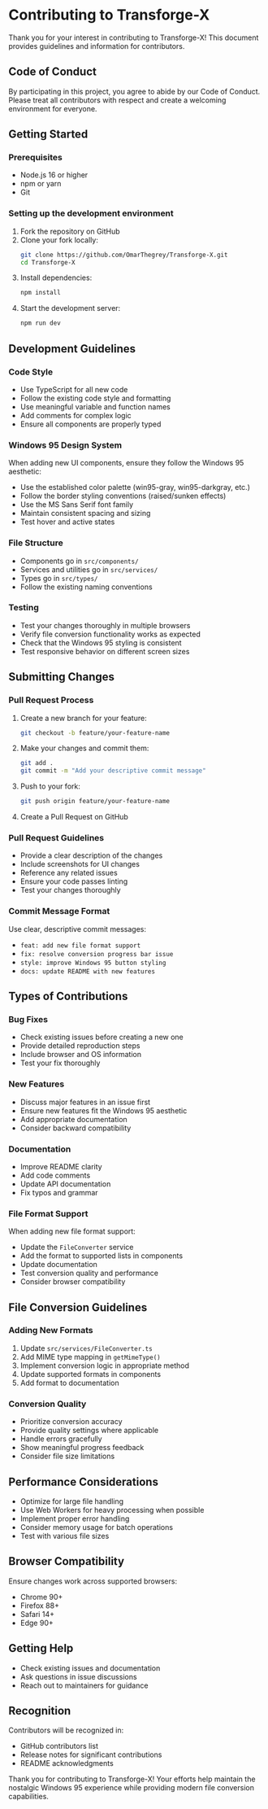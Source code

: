 # Contributing to Transforge-X

Thank you for your interest in contributing to Transforge-X! This document provides guidelines and information for contributors.

## Code of Conduct

By participating in this project, you agree to abide by our Code of Conduct. Please treat all contributors with respect and create a welcoming environment for everyone.

## Getting Started

### Prerequisites

- Node.js 16 or higher
- npm or yarn
- Git

### Setting up the development environment

1. Fork the repository on GitHub
2. Clone your fork locally:
   ```bash
   git clone https://github.com/OmarThegrey/Transforge-X.git
   cd Transforge-X
   ```
3. Install dependencies:
   ```bash
   npm install
   ```
4. Start the development server:
   ```bash
   npm run dev
   ```

## Development Guidelines

### Code Style

- Use TypeScript for all new code
- Follow the existing code style and formatting
- Use meaningful variable and function names
- Add comments for complex logic
- Ensure all components are properly typed

### Windows 95 Design System

When adding new UI components, ensure they follow the Windows 95 aesthetic:

- Use the established color palette (win95-gray, win95-darkgray, etc.)
- Follow the border styling conventions (raised/sunken effects)
- Use the MS Sans Serif font family
- Maintain consistent spacing and sizing
- Test hover and active states

### File Structure

- Components go in `src/components/`
- Services and utilities go in `src/services/`
- Types go in `src/types/`
- Follow the existing naming conventions

### Testing

- Test your changes thoroughly in multiple browsers
- Verify file conversion functionality works as expected
- Check that the Windows 95 styling is consistent
- Test responsive behavior on different screen sizes

## Submitting Changes

### Pull Request Process

1. Create a new branch for your feature:
   ```bash
   git checkout -b feature/your-feature-name
   ```

2. Make your changes and commit them:
   ```bash
   git add .
   git commit -m "Add your descriptive commit message"
   ```

3. Push to your fork:
   ```bash
   git push origin feature/your-feature-name
   ```

4. Create a Pull Request on GitHub

### Pull Request Guidelines

- Provide a clear description of the changes
- Include screenshots for UI changes
- Reference any related issues
- Ensure your code passes linting
- Test your changes thoroughly

### Commit Message Format

Use clear, descriptive commit messages:

- `feat: add new file format support`
- `fix: resolve conversion progress bar issue`
- `style: improve Windows 95 button styling`
- `docs: update README with new features`

## Types of Contributions

### Bug Fixes

- Check existing issues before creating a new one
- Provide detailed reproduction steps
- Include browser and OS information
- Test your fix thoroughly

### New Features

- Discuss major features in an issue first
- Ensure new features fit the Windows 95 aesthetic
- Add appropriate documentation
- Consider backward compatibility

### Documentation

- Improve README clarity
- Add code comments
- Update API documentation
- Fix typos and grammar

### File Format Support

When adding new file format support:

- Update the `FileConverter` service
- Add the format to supported lists in components
- Update documentation
- Test conversion quality and performance
- Consider browser compatibility

## File Conversion Guidelines

### Adding New Formats

1. Update `src/services/FileConverter.ts`
2. Add MIME type mapping in `getMimeType()`
3. Implement conversion logic in appropriate method
4. Update supported formats in components
5. Add format to documentation

### Conversion Quality

- Prioritize conversion accuracy
- Provide quality settings where applicable
- Handle errors gracefully
- Show meaningful progress feedback
- Consider file size limitations

## Performance Considerations

- Optimize for large file handling
- Use Web Workers for heavy processing when possible
- Implement proper error handling
- Consider memory usage for batch operations
- Test with various file sizes

## Browser Compatibility

Ensure changes work across supported browsers:

- Chrome 90+
- Firefox 88+
- Safari 14+
- Edge 90+

## Getting Help

- Check existing issues and documentation
- Ask questions in issue discussions
- Reach out to maintainers for guidance

## Recognition

Contributors will be recognized in:

- GitHub contributors list
- Release notes for significant contributions
- README acknowledgments

Thank you for contributing to Transforge-X! Your efforts help maintain the nostalgic Windows 95 experience while providing modern file conversion capabilities.
